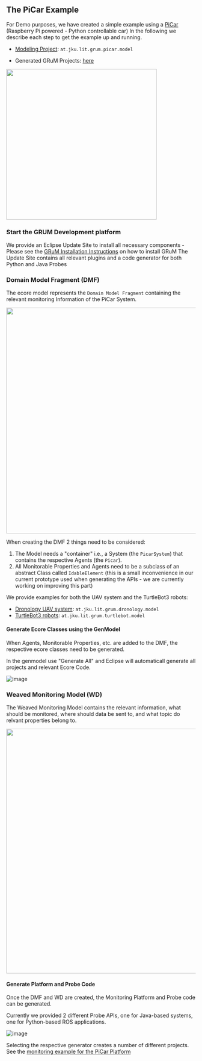 
## The PiCar Example 

For Demo purposes, we have created a simple example using a [PiCar](https://www.sunfounder.com/products/raspberrypi-sensor-car) (Raspberry Pi powered - Python controllable car)
In the following we describe each step to get the example up and running.

- [Modeling Project](/usecases/examples/monitoredsystems/at.jku.lit.grum.picar.model): ``at.jku.lit.grum.picar.model``

- Generated GRuM Projects: [here](/usecases/examples/monitoredsystems/generated/picar)


<img src="https://user-images.githubusercontent.com/24531486/172547924-d5d82048-fb8c-4123-8d5c-c377f6a78898.jpg" width="400" />

### Start the GRUM Development platform
We provide an Eclipse Update Site to install all necessary components - Please see the [GRuM Installation Instructions](INSTALLATION.md) on how to install GRuM The Update Site contains all relevant plugins and a code generator for both Python and Java Probes



### Domain Model Fragment (DMF)

The ecore model represents the  ``Domain Model Fragment`` containing the relevant monitoring Information of the PiCar System.

<img src="https://github.com/LIT-Rumors/grum/blob/grum-public/wiki/images/ecore_picar.png" width="600" />

When creating the DMF 2 things need to be considered:

1) The Model needs a "container" i.e., a System (the ``PicarSystem``) that contains the respective Agents (the ``Picar``).
2) All Monitorable Properties and Agents need to be a subclass of an abstract Class called ``IdableElement`` (this is a small inconvenience in our current prototype used when generating the APIs - we are currently working on improving this part)


We provide examples for both the UAV system and the TurtleBot3 robots:

- [Dronology UAV system](/wiki/SUM_DRONOLOGY.md): ``at.jku.lit.grum.dronology.model``
- [TurtleBot3 robots](/wiki/SUM_TURTLEBOT.md): ``at.jku.lit.grum.turtlebot.model``


#### Generate Ecore Classes using the GenModel

When Agents, Monitorable Properties, etc. are added to the DMF, the respective ecore classes need to be generated.

In the genmodel use "Generate All" and Eclipse will automaticall generate all projects and relevant Ecore Code.

![image](https://user-images.githubusercontent.com/24531486/168985229-b63ec905-a199-459d-888a-fa4648dfe65e.png)



### Weaved Monitoring Model (WD)

The Weaved Monitoring Model contains the relevant information, what should be monitored, where should data be sent to, and what topic do relvant properties belong to.

<img src="https://github.com/LIT-Rumors/grum/blob/grum-public/wiki/images/weaved_picar.png" height="650" />



#### Generate Platform and Probe Code

Once the DMF and WD are created, the Monitoring Platform and Probe code can be generated.

Currently we provided 2 different Probe APIs, one for Java-based systems, one for Python-based ROS applications.

![image](https://user-images.githubusercontent.com/24531486/168986687-f7b2358a-c125-42fc-8cef-aa7ee7bafe7d.png)

Selecting the respective generator creates a number of different projects.
See the [monitoring example for the PiCar Platform](/wiki/USE_GRUM.md)


